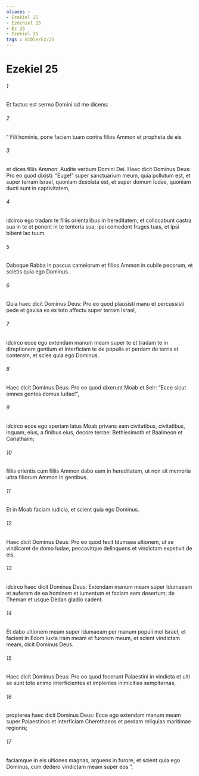 ```yaml
---
aliases : 
- Ezekiel 25
- Ézéchiel 25
- Ez 25
- Ezekiel 25
tags : Bible/Ez/25
---
```


# Ezekiel 25

###### 1
Et factus est sermo Domini ad me dicens: 
###### 2
“ Fili hominis, pone faciem tuam contra filios Ammon et propheta de eis 
###### 3
et dices filiis Ammon: Audite verbum Domini Dei. Haec dicit Dominus Deus: Pro eo quod dixisti: “Euge!” super sanctuarium meum, quia pollutum est, et super terram Israel, quoniam desolata est, et super domum Iudae, quoniam ducti sunt in captivitatem, 
###### 4
idcirco ego tradam te filiis orientalibus in hereditatem, et collocabunt castra sua in te et ponent in te tentoria sua; ipsi comedent fruges tuas, et ipsi bibent lac tuum. 
###### 5
Daboque Rabba in pascua camelorum et filios Ammon in cubile pecorum, et scietis quia ego Dominus.
###### 6
Quia haec dicit Dominus Deus: Pro eo quod plausisti manu et percussisti pede et gavisa es ex toto affectu super terram Israel, 
###### 7
idcirco ecce ego extendam manum meam super te et tradam te in direptionem gentium et interficiam te de populis et perdam de terris et conteram, et scies quia ego Dominus.
###### 8
Haec dicit Dominus Deus: Pro eo quod dixerunt Moab et Seir: “Ecce sicut omnes gentes domus Iudae!”, 
###### 9
idcirco ecce ego aperiam latus Moab privans eam civitatibus, civitatibus, inquam, eius, a finibus eius, decore terrae: Bethiesimoth et Baalmeon et Cariathaim; 
###### 10
filiis orientis cum filiis Ammon dabo eam in hereditatem, ut non sit memoria ultra filiorum Ammon in gentibus. 
###### 11
Et in Moab faciam iudicia, et scient quia ego Dominus.
###### 12
Haec dicit Dominus Deus: Pro eo quod fecit Idumaea ultionem, ut se vindicaret de domo Iudae, peccavitque delinquens et vindictam expetivit de eis, 
###### 13
idcirco haec dicit Dominus Deus: Extendam manum meam super Idumaeam et auferam de ea hominem et iumentum et faciam eam desertum; de Theman et usque Dedan gladio cadent. 
###### 14
Et dabo ultionem meam super Idumaeam per manum populi mei Israel, et facient in Edom iuxta iram meam et furorem meum, et scient vindictam meam, dicit Dominus Deus.
###### 15
Haec dicit Dominus Deus: Pro eo quod fecerunt Palaestini in vindicta et ulti se sunt toto animo interficientes et implentes inimicitias sempiternas, 
###### 16
propterea haec dicit Dominus Deus: Ecce ego extendam manum meam super Palaestinos et interficiam Cherethaeos et perdam reliquias maritimae regionis; 
###### 17
faciamque in eis ultiones magnas, arguens in furore, et scient quia ego Dominus, cum dedero vindictam meam super eos ”.
